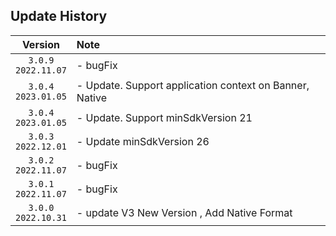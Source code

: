 ## Update History

|          Version           | Note
|:--------------------------:|:---|
| `3.0.9` <br/> `2022.11.07` | - bugFix | 
| `3.0.4` <br/> `2023.01.05` | - Update. Support application context on Banner, Native |
| `3.0.4` <br/> `2023.01.05` | - Update. Support minSdkVersion 21 |
| `3.0.3` <br/> `2022.12.01` | - Update minSdkVersion 26 |
| `3.0.2` <br/> `2022.11.07` | - bugFix | 
| `3.0.1` <br/> `2022.11.07` | - bugFix | 
| `3.0.0` <br/> `2022.10.31` | - update V3 New Version , Add Native Format | 